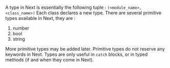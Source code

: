 A type in Next is essentially the following tuple :
`(<module_name>, <class_name>)`
Each class declares a new type. There are several primitive types available in 
Next, they are :
1. number
2. bool
3. string

More primitive types may be added later. Primitive types do not reserve any 
keywords in Next. Types are only useful in `catch` blocks, or in typed methods 
(if and when they come in Next).
